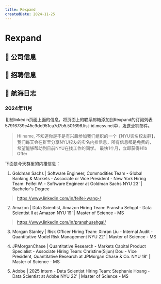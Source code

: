 ```yaml
---
title: Rexpand
createdDate: 2024-11-25
---
```


# Rexpand

## 📌 公司信息

<StaffingCompanyTable companyJsonFileName="rexpand"/>

## 📢 招聘信息

## 🚢 航海日志

### 2024年11月

复制linkedin页面上面的信息，将页面上的联系邮箱添加到Rexpand的订阅列表57916739c45c9dc951ca7d7b5.501696.list-id.mcsv.net中，发送营销邮件。

> Hi name,
不知道你是不是有兴趣参加我们组织的一个【NYU实名校友群】，我们每天会在群里分享NYU校友的实名内推信息，所有信息都是免费的，希望能够帮助到目前NYU在找工作的同学。
最快1个月，立即获得H1b Offer

下面是今天群里的内推信息：
1. Goldman Sachs | Software Engineer, Commodities Team - Global Banking & Markets - Associate or Vice President - New York
   Hiring Team:
   Feifei W. - Software Engineer at Goldman Sachs
   NYU 23' | Bachelor's Degree
> https://www.linkedin.com/in/feifei-wang-/

2. Amazon | Data Scientist, Amazon
   Hiring Team:
   Pranshu Sehgal - Data Scientist II at Amazon
   NYU 19' | Master of Science - MS
> https://www.linkedin.com/in/pranshusehgal/

3. Morgan Stanley | Risk Officer
   Hiring Team:
   Xinran Liu - Internal Audit - Quantitative Model Risk Management
   NYU 22' | Master of Science - MS

4. JPMorganChase | Quantitative Research - Markets Capital Product Specialist - Associate
   Hiring Team:
   Christine(Sijun) Dou - Vice President, Quantitative Research at JPMorgan Chase & Co.
   NYU 18' | Master of Science - MS

5. Adobe | 2025 Intern - Data Scientist
   Hiring Team:
   Stephanie Hoang - Data Scientist at Adobe
   NYU 22' | Master of Science - MS